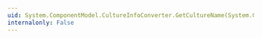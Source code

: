```yaml
---
uid: System.ComponentModel.CultureInfoConverter.GetCultureName(System.Globalization.CultureInfo)
internalonly: False
---
```

